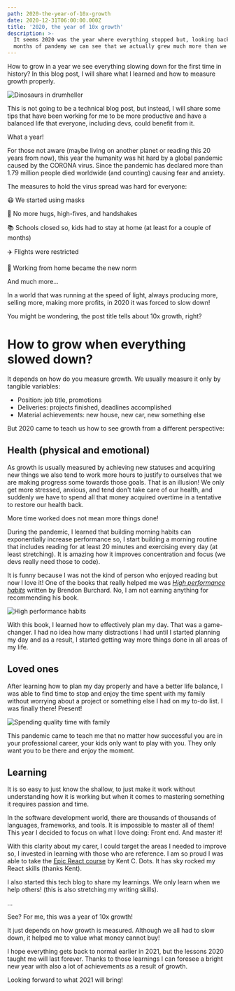 ```yaml
---
path: 2020-the-year-of-10x-growth
date: 2020-12-31T06:00:00.000Z
title: '2020, the year of 10x growth'
description: >-
  It seems 2020 was the year where everything stopped but, looking back after 9
  months of pandemy we can see that we actually grew much more than we thought.
---
```

How to grow in a year we see everything slowing down for the first time in history? In this blog post, I will share what I learned and how to measure growth properly.

![Dinosaurs in drumheller](/assets/10x-growth.webp "2020 seems bigger but we are stronger")

This is not going to be a technical blog post, but instead, I will share some tips that have been working for me to be more productive and have a balanced life that everyone, including devs, could benefit from it. 

What a year!

For those not aware (maybe living on another planet or reading this 20 years from now), this year the humanity was hit hard by a global pandemic caused by the CORONA virus. Since the pandemic has declared more than 1.79 million people died worldwide (and counting) causing fear and anxiety.

The measures to hold the virus spread was hard for everyone:

😷 We started using masks

🤝 No more hugs, high-fives, and handshakes

📚 Schools closed so, kids had to stay at home (at least for a couple of months)

✈️ Flights were restricted

🏡 Working from home became the new norm

And much more...

In a world that was running at the speed of light, always producing more, selling more, making more profits, in 2020 it was forced to slow down!

You might be wondering, the post title tells about 10x growth, right?

# How to grow when everything slowed down?

It depends on how do you measure growth. We usually measure it only by tangible variables:

* Position: job title, promotions
* Deliveries: projects finished, deadlines accomplished
* Material achievements: new house, new car, new something else

But 2020 came to teach us how to see growth from a different perspective:

## **Health (physical and emotional)**

As growth is usually measured by achieving new statuses and acquiring new things we also tend to work more hours to justify to ourselves that we are making progress some towards those goals. That is an illusion! We only get more stressed, anxious, and tend don't take care of our health, and suddenly we have to spend all that money acquired overtime in a tentative to restore our health back.

More time worked does not mean more things done!

During the pandemic, I learned that building morning habits can exponentially increase performance so, I start building a morning routine that includes reading for at least 20 minutes and exercising every day (at least stretching). It is amazing how it improves concentration and focus (we devs really need those to code).

It is funny because I was not the kind of person who enjoyed reading but now I love it! One of the books that really helped me was [_High performance habits_](https://brendon.mykajabi.com/hph-book-step-1) written by Brendon Burchard. No, I am not earning anything for recommending his book.

![High performance habits](/assets/best-personal-development-books-1-e1555808044735-1024x894.webp "High performance habits")

With this book, I learned how to effectively plan my day. That was a game-changer. I had no idea how many distractions I had until I started planning my day and as a result, I started getting way more things done in all areas of my life. 

## **Loved ones**

After learning how to plan my day properly and have a better life balance, I was able to find time to stop and enjoy the time spent with my family without worrying about a project or something else I had on my to-do list. I was finally there! Present!

![Spending quality time with family](/assets/cycling-with-family.jpg "Spending quality time with family")

This pandemic came to teach me that no matter how successful you are in your professional career, your kids only want to play with you. They only want you to be there and enjoy the moment.

## **Learning**

It is so easy to just know the shallow, to just make it work without understanding how it is working but when it comes to mastering something it requires passion and time.

In the software development world, there are thousands of thousands of languages, frameworks, and tools. It is impossible to master all of them! This year I decided to focus on what I love doing: Front end. And master it!

With this clarity about my carer, I could target the areas I needed to improve so, I invested in learning with those who are reference. I am so proud I was able to take the [Epic React course](epicreact.dev/) by Kent C. Dots. It has sky rocked my React skills (thanks Kent). 

I also started this tech blog to share my learnings. We only learn when we help others! (this is also stretching my writing skills).

...

See? For me, this was a year of 10x growth!

It just depends on how growth is measured. Although we all had to slow down, it helped me to value what money cannot buy!

I hope everything gets back to normal earlier in 2021, but the lessons 2020 taught me will last forever. Thanks to those learnings I can foresee a bright new year with also a lot of achievements as a result of growth.

Looking forward to what 2021 will bring!
